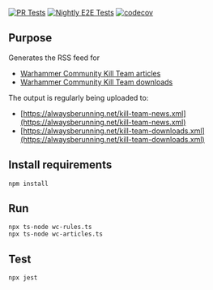 [![PR Tests](https://github.com/madarasz/wc-kt-rss/actions/workflows/pr-tests.yml/badge.svg)](https://github.com/madarasz/wc-kt-rss/actions/workflows/pr-tests.yml)
[![Nightly E2E Tests](https://github.com/madarasz/wc-kt-rss/actions/workflows/nightly-e2e.yml/badge.svg)](https://github.com/madarasz/wc-kt-rss/actions/workflows/nightly-e2e.yml)
[![codecov](https://codecov.io/gh/madarasz/wc-kt-rss/branch/main/graph/badge.svg)](https://codecov.io/gh/madarasz/wc-kt-rss)

## Purpose
Generates the RSS feed for 
- [Warhammer Community Kill Team articles](https://www.warhammer-community.com/en-gb/kill-team/)
- [Warhammer Community Kill Team downloads](https://www.warhammer-community.com/en-gb/downloads/kill-team/)

The output is regularly being uploaded to:
- [https://alwaysberunning.net/kill-team-news.xml](https://alwaysberunning.net/kill-team-news.xml)
- [https://alwaysberunning.net/kill-team-downloads.xml](https://alwaysberunning.net/kill-team-downloads.xml)

## Install requirements
```
npm install
```
## Run
```
npx ts-node wc-rules.ts
npx ts-node wc-articles.ts
```
## Test
```
npx jest
```